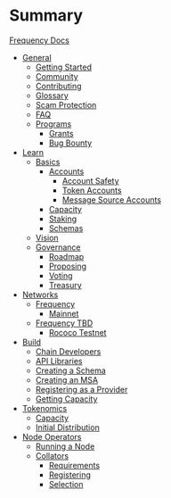 # Summary

[Frequency Docs](index.md)
- [General]()
    - [Getting Started]()
    - [Community]()
    - [Contributing]()
    - [Glossary](glossary.md)
    - [Scam Protection]()
    - [FAQ]()
    - [Programs]()
        - [Grants]()
        - [Bug Bounty]()
- [Learn]()
    - [Basics]()
        - [Accounts](Basics/AccountOverview.md)
            - [Account Safety]()
            - [Token Accounts](Basics/TokenAccounts.md)
            - [Message Source Accounts](Basics/MessageSourceAccounts.md)
        - [Capacity](Basics/Capacity.md)
        - [Staking]()
        - [Schemas](Basics/Schemas.md)
    - [Vision]()
    - [Governance]()
        - [Roadmap]()
        - [Proposing]()
        - [Voting]()
        - [Treasury]()
- [Networks]()
    - [Frequency]()
        - [Mainnet]()
    - [Frequency TBD]()
        - [Rococo Testnet]()
- [Build]()
    - [Chain Developers]()
    - [API Libraries]()
    - [Creating a Schema]()
    - [Creating an MSA]()
    - [Registering as a Provider]()
    - [Getting Capacity]()
- [Tokenomics]()
  - [Capacity]()
  - [Initial Distribution]()
- [Node Operators]()
    - [Running a Node]()
    - [Collators]()
        - [Requirements]()
        - [Registering]()
        - [Selection]()

